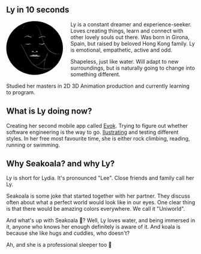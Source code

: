 ## Ly in 10 seconds

<img src="src/ly-perfectState.jpg"
     alt="ly-perfect-state"
     style="float: left; margin-right: 20px; width: 30%; border-radius: 50%;" />

Ly is a constant dreamer and experience-seeker. 
Loves creating things, learn and connect with other lovely souls out there. 
Was born in Girona, Spain, but raised by beloved Hong Kong family.
Ly is emotional, empathetic, active and odd.

Shapeless, just like water. Will adapt to new surroundings, but is naturally going to change into something different.

Studied her masters in 2D 3D Animation production and currently learning to program. 



## What is Ly doing now?
Creating her second mobile app called [Evok](https://github.com/lydialawli/Evok). Trying to figure out whether software engineering is the way to go. 
[Ilustrating](https://seakoala.io/#/docs/art/allArt) and testing different styles.
In her free most favourite time, she is either rock climbing, reading, running or swimming.

## Why Seakoala? and why Ly?
Ly is short for Lydia. 
It's pronounced "Lee". Close friends and family call her Ly. 

Seakoala is some joke that started together with her partner. 
They discuss often about what a perfect world would look like in our eyes. One clear thing is that there would be amazing colors everywhere. We call it "Uniworld". 

And what's up with Seakoala 🐨? Well, Ly loves water, and being immersed in it, anyone who knows her enough definitely is aware of it. And koala is because she like hugs and cuddles, who doesn't? 

Ah, and she is a professional sleeper too 🤤
